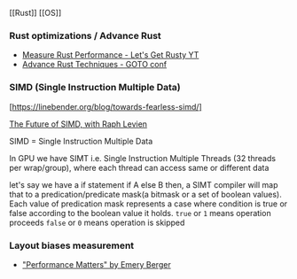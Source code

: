 [[Rust]]
[[OS]]

### Rust optimizations / Advance Rust
- [Measure Rust Performance - Let's Get Rusty YT](https://youtu.be/q3VOsGzkM-M) 
- [Advance Rust Techniques - GOTO conf](https://youtu.be/QQzAWxYKPSE)

### SIMD (Single Instruction Multiple Data)
[https://linebender.org/blog/towards-fearless-simd/]

[The Future of SIMD, with Raph Levien](https://youtu.be/y0WcCUKxk50?si=XxrXi_L8rA_HNOlr)

SIMD = Single Instruction Multiple Data 

In GPU we have SIMT i.e. Single Instruction Multiple Threads (32 threads per wrap/group), where each thread can access same or different data

let's say we have a if statement if A else B then, a SIMT compiler will map that to a predication/predicate mask(a bitmask or a set of boolean values). Each value of predication mask represents a case where condition is true or false according to the boolean value it holds.
`true` or `1` means operation proceeds
`false` or `0` means operation is skipped

### Layout biases measurement
- ["Performance Matters" by Emery Berger](https://youtu.be/r-TLSBdHe1A)
